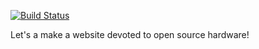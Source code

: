 [![Build Status](https://travis-ci.org/benhoff/ava.svg)](https://travis-ci.org/benhoff/ava)

Let's a make a website devoted to open source hardware!

